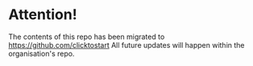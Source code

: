 # Attention!

The contents of this repo has been migrated to https://github.com/clicktostart
All future updates will happen within the organisation's repo.
